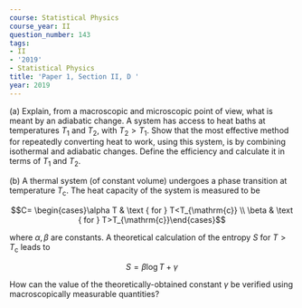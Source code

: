 ```yaml
---
course: Statistical Physics
course_year: II
question_number: 143
tags:
- II
- '2019'
- Statistical Physics
title: 'Paper 1, Section II, D '
year: 2019
---
```




(a) Explain, from a macroscopic and microscopic point of view, what is meant by an adiabatic change. A system has access to heat baths at temperatures $T_{1}$ and $T_{2}$, with $T_{2}>T_{1}$. Show that the most effective method for repeatedly converting heat to work, using this system, is by combining isothermal and adiabatic changes. Define the efficiency and calculate it in terms of $T_{1}$ and $T_{2}$.

(b) A thermal system (of constant volume) undergoes a phase transition at temperature $T_{\mathrm{c}}$. The heat capacity of the system is measured to be

$$C= \begin{cases}\alpha T & \text { for } T<T_{\mathrm{c}} \\ \beta & \text { for } T>T_{\mathrm{c}}\end{cases}$$

where $\alpha, \beta$ are constants. A theoretical calculation of the entropy $S$ for $T>T_{\mathrm{c}}$ leads to

$$S=\beta \log T+\gamma$$

How can the value of the theoretically-obtained constant $\gamma$ be verified using macroscopically measurable quantities?